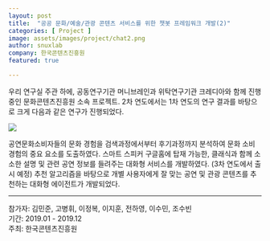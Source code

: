```yaml
---
layout: post
title:  "공공 문화/예술/관광 콘텐츠 서비스를 위한 챗봇 프레임워크 개발(2)"
categories: [ Project ]
image: assets/images/project/chat2.png
author: snuxlab
company: 한국콘텐츠진흥원
featured: true

---
```


우리 연구실 주관 하에, 공동연구기관 머니브레인과 위탁연구기관 크레디아와 함께 진행 중인 문화콘텐츠진흥원 소속 프로젝트. 
2차 연도에서는 1차 연도의 연구 결과를 바탕으로 크게 다음과 같은 연구가 진행되었다. 

<img src="{{site.baseurl}}/assets/images/project/2018/chat2.png">

공연문화소비자들의 문화 경험을 검색과정에서부터 후기과정까지 분석하여 문화 소비 경험의 중요 요소를 도출하였다. 
스마트 스피커 구글홈에 탑재 가능한, 클래식과 함께 소소한 설명 및 관련 공연 정보를 들려주는 대화형 서비스를 개발하였다. (3차 연도에서 출시 예정)
추천 알고리즘을 바탕으로 개별 사용자에게 잘 맞는 공연 및 관광 콘텐츠를 추천하는 대화형 에이전트가 개발되었다. 

<hr>
참가자: 김민준, 고병휘, 이정복, 이지훈, 전하영, 이수민, 조수빈<br>
기간: 2019.01 - 2019.12 <br>
주최: 한국콘텐츠진흥원

